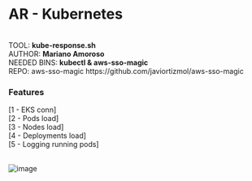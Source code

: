 <h1>AR - Kubernetes</h1><br>
TOOL: <b>kube-response.sh</b><br>
AUTHOR: <b>Mariano Amoroso</b><br>
NEEDED BINS: <b>kubectl & aws-sso-magic</b><br>
REPO: aws-sso-magic https://github.com/javiortizmol/aws-sso-magic
<br>
<h3>Features</h3>
[1 - EKS conn] <br>
[2 - Pods load] <br>
[3 - Nodes load] <br>
[4 - Deployments load] <br>
[5 - Logging running pods]<br>
<br>

![image](https://user-images.githubusercontent.com/8485060/128103363-7666a825-1b1b-47c5-bfa8-d7636c49f7bd.png)

